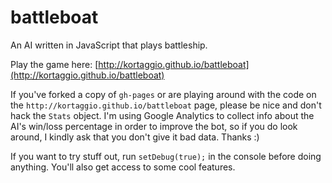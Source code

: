battleboat
==========

An AI written in JavaScript that plays battleship.

Play the game here: [http://kortaggio.github.io/battleboat](http://kortaggio.github.io/battleboat)

If you've forked a copy of `gh-pages` or are playing around with the code on the `http://kortaggio.github.io/battleboat` page, please be nice and don't hack the `Stats` object. I'm using Google Analytics to collect info about the AI's win/loss percentage in order to improve the bot, so if you do look around, I kindly ask that you don't give it bad data. Thanks :)

If you want to try stuff out, run `setDebug(true);` in the console before doing anything. You'll also get access to some cool features.
